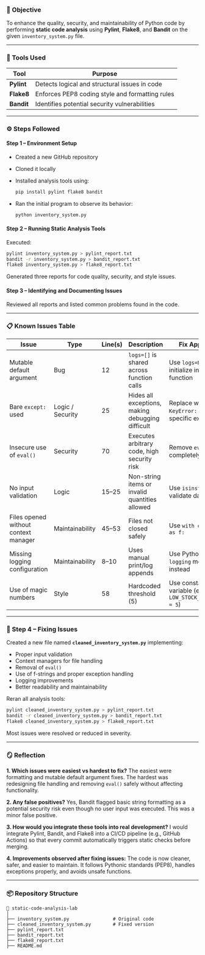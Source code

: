 ### 🧠 Objective

To enhance the quality, security, and maintainability of Python code by performing **static code analysis** using **Pylint**, **Flake8**, and **Bandit** on the given `inventory_system.py` file.

---

### 🧩 Tools Used

| Tool       | Purpose                                         |
| ---------- | ----------------------------------------------- |
| **Pylint** | Detects logical and structural issues in code   |
| **Flake8** | Enforces PEP8 coding style and formatting rules |
| **Bandit** | Identifies potential security vulnerabilities   |

---

### ⚙️ Steps Followed

#### **Step 1 – Environment Setup**

* Created a new GitHub repository
* Cloned it locally
* Installed analysis tools using:

  ```bash
  pip install pylint flake8 bandit
  ```
* Ran the initial program to observe its behavior:

  ```bash
  python inventory_system.py
  ```

#### **Step 2 – Running Static Analysis Tools**

Executed:

```bash
pylint inventory_system.py > pylint_report.txt
bandit -r inventory_system.py > bandit_report.txt
flake8 inventory_system.py > flake8_report.txt
```

Generated three reports for code quality, security, and style issues.

#### **Step 3 – Identifying and Documenting Issues**

Reviewed all reports and listed common problems found in the code.

---

### 📋 Known Issues Table

| Issue                                | Type             | Line(s) | Description                                      | Fix Approach                                            |
| ------------------------------------ | ---------------- | ------- | ------------------------------------------------ | ------------------------------------------------------- |
| Mutable default argument             | Bug              | 12      | `logs=[]` is shared across function calls        | Use `logs=None` and initialize inside function          |
| Bare `except:` used                  | Logic / Security | 25      | Hides all exceptions, making debugging difficult | Replace with `except KeyError:` or specific exception   |
| Insecure use of `eval()`             | Security         | 70      | Executes arbitrary code, high security risk      | Remove `eval()` completely                              |
| No input validation                  | Logic            | 15–25   | Non-string items or invalid quantities allowed   | Use `isinstance()` to validate data types               |
| Files opened without context manager | Maintainability  | 45–53   | Files not closed safely                          | Use `with open(...) as f:`                              |
| Missing logging configuration        | Maintainability  | 8–10    | Uses manual print/log appends                    | Use Python’s `logging` module instead                   |
| Use of magic numbers                 | Style            | 58      | Hardcoded threshold (5)                          | Use constant variable (e.g., `LOW_STOCK_THRESHOLD = 5`) |

---

### 🧼 Step 4 – Fixing Issues

Created a new file named **`cleaned_inventory_system.py`** implementing:

* Proper input validation
* Context managers for file handling
* Removal of `eval()`
* Use of f-strings and proper exception handling
* Logging improvements
* Better readability and maintainability

Reran all analysis tools:

```bash
pylint cleaned_inventory_system.py > pylint_report.txt
bandit -r cleaned_inventory_system.py > bandit_report.txt
flake8 cleaned_inventory_system.py > flake8_report.txt
```

Most issues were resolved or reduced in severity.

---

### 🪞 Reflection

**1. Which issues were easiest vs hardest to fix?**
The easiest were formatting and mutable default argument fixes. The hardest was redesigning file handling and removing `eval()` safely without affecting functionality.

**2. Any false positives?**
Yes, Bandit flagged basic string formatting as a potential security risk even though no user input was executed. This was a minor false positive.

**3. How would you integrate these tools into real development?**
I would integrate Pylint, Bandit, and Flake8 into a CI/CD pipeline (e.g., GitHub Actions) so that every commit automatically triggers static checks before merging.

**4. Improvements observed after fixing issues:**
The code is now cleaner, safer, and easier to maintain. It follows Pythonic standards (PEP8), handles exceptions properly, and avoids unsafe functions.

---

### 📦 Repository Structure

```
📁 static-code-analysis-lab
│
├── inventory_system.py                # Original code
├── cleaned_inventory_system.py        # Fixed version
├── pylint_report.txt
├── bandit_report.txt
├── flake8_report.txt
├── README.md
```
